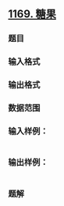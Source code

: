 ## [1169. 糖果](https://www.acwing.com/problem/content/solution/1171/1/)

### 题目

### 输入格式

### 输出格式

### 数据范围

### 输入样例：

```

```

### 输出样例：

```

```

### 题解